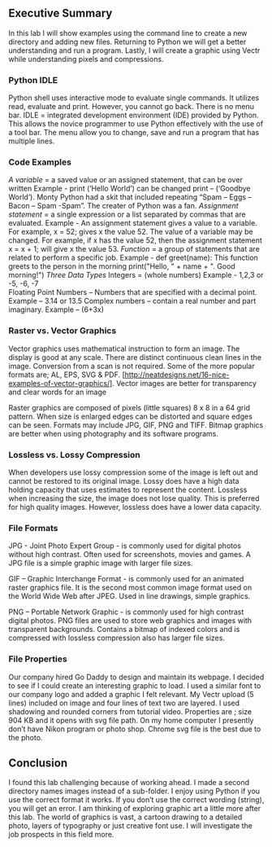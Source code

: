 ## Executive Summary
In this lab I will show examples using the command line to create a new directory and adding new files.   Returning to Python we will get a better understanding and run a program. Lastly, I will create a graphic using Vectr while understanding pixels and compressions.


### Python IDLE

Python shell uses interactive mode to evaluate single commands. It utilizes read, evaluate and print.  However, you cannot go back. There is no menu bar.
IDLE = integrated development environment (IDE) provided by Python. This allows the novice programmer to use Python effectively with the use of a tool bar. The menu allow you to change, save and run a program that has multiple lines.

### Code Examples
_A variable_ = a saved value or an assigned statement, that can be over written
Example - print (‘Hello World’)  can be changed print – (‘Goodbye World’).
Monty Python had a skit that included repeating “Spam – Eggs – Bacon – Spam -Spam”. The creater of Python was a fan.
_Assignment statement_ = a single expression or a list separated by commas that are evaluated.
Example - An assignment statement gives a value to a variable. For example,
x = 52; gives x the value 52.
The value of a variable may be changed. For example, if x has the value 52, then the assignment statement
x = x + 1; will give x the value 53.
_Function_ = a group of statements that are related to perform a specific job.
Example - def greet(name): This function greets to the person in the morning
	print("Hello, " + name + ". Good morning!")
_Three Data Types_
Integers = (whole numbers) Example - 1,2,3 or -5, -6, -7  
Floating Point Numbers – Numbers that are specified with a decimal point. Example – 3.14 or 13.5
Complex numbers – contain a real number and part imaginary. Example – (6+3x)


### Raster vs. Vector Graphics

Vector graphics uses mathematical instruction to form an image.  The display is good at any scale.  There are distinct continuous clean lines in the image. Conversion from a scan is not required.  Some of the more popular formats are; AL, EPS, SVG & PDF.   [http://neatdesigns.net/16-nice-examples-of-vector-graphics/].  Vector images are better for transparency and clear words for an image

Raster graphics are composed of pixels (little squares) 8 x 8 in a 64 grid pattern.  When size is enlarged edges can be distorted and square edges can be seen. Formats may include JPG, GIF, PNG and TIFF. Bitmap graphics are better when using photography and its software programs.


### Lossless vs. Lossy Compression

When developers use lossy compression some of the image is left out and cannot be restored to its original image.  Lossy does have a high data holding capacity that uses estimates to represent the content.  Lossless when increasing the size, the image does not lose quality. This is preferred for high quality images.  However, lossless does have a lower data capacity.

### File Formats

JPG - Joint Photo Expert Group - is commonly used for digital photos without high contrast.  Often used for screenshots, movies and games. A JPG file is a simple graphic image with larger file sizes.

GIF – Graphic Interchange Format - is commonly used for an animated raster graphics file. It is the second most common image format used on the World Wide Web after JPEG.  Used in line drawings, simple graphics.

PNG – Portable Network Graphic - is commonly used for high contrast digital photos. PNG files are used to store web graphics and images with transparent backgrounds. Contains a bitmap of indexed colors and is compressed with lossless compression also has larger file sizes.

### File Properties

Our company hired Go Daddy to design and maintain its webpage. I decided to see if I could create an interesting graphic to load.  I used a similar font to our company logo and added a graphic I felt relevant.  My Vectr upload (5 lines) included on image and four lines of text two are layered. I used shadowing and rounded corners from tutorial video.  Properties are ; size 904 KB and it opens with svg file path.  On my home computer I presently don’t have Nikon program or photo shop.  Chrome svg file is the best due to the photo.


## Conclusion
I found this lab challenging because of working ahead. I made a second directory names images instead of a sub-folder.  I enjoy using Python if you use the correct format it works.  If you don’t use the correct wording (string), you will get an error.  I am thinking of exploring graphic art a little more after this lab.  The world of graphics is vast, a cartoon drawing to a detailed photo, layers of typography or just creative font use.  I will investigate the job prospects in this field more.


